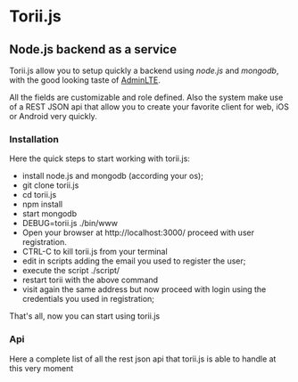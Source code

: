 # Torii.js
## Node.js backend as a service

Torii.js allow you to setup quickly a backend using *node.js* and *mongodb*, with the good looking taste of [AdminLTE](https://github.com/almasaeed2010/AdminLTE).

All the fields are customizable and role defined. Also the system make use of a REST JSON api that allow you to create your favorite client for web, iOS or Android very quickly.


### Installation
Here the quick steps to start working with torii.js:

- install node.js and mongodb (according your os);
- git clone torii.js 
- cd torii.js
- npm install
- start mongodb
- DEBUG=torii.js ./bin/www
- Open your browser at http://localhost:3000/ proceed with user registration.
- CTRL-C to kill torii.js from your terminal
- edit in scripts adding the email you used to register the user;
- execute the script ./script/
- restart torii with the above command 
- visit again the same address but now proceed with login using the credentials you used in registration;

That's all, now you can start using torii.js



### Api
Here a complete list of all the rest json api that torii.js is able to handle at this very moment
